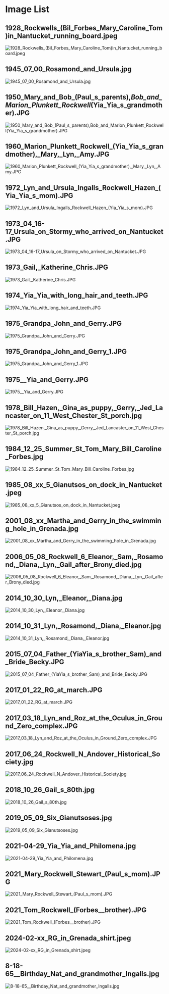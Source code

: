 # Image List

## 1928_Rockwells_(Bil_Forbes_Mary_Caroline_Tom)in_Nantucket_running_board.jpeg
![1928_Rockwells_(Bil_Forbes_Mary_Caroline_Tom)in_Nantucket_running_board.jpeg](1928_Rockwells_(Bil_Forbes_Mary_Caroline_Tom)in_Nantucket_running_board.jpeg)

## 1945_07_00_Rosamond_and_Ursula.jpg
![1945_07_00_Rosamond_and_Ursula.jpg](1945_07_00_Rosamond_and_Ursula.jpg)

## 1950_Mary_and_Bob_(Paul_s_parents),_Bob_and_Marion_Plunkett_Rockwell_(Yia_Yia_s_grandmother).JPG
![1950_Mary_and_Bob_(Paul_s_parents),_Bob_and_Marion_Plunkett_Rockwell_(Yia_Yia_s_grandmother).JPG](1950_Mary_and_Bob_(Paul_s_parents),_Bob_and_Marion_Plunkett_Rockwell_(Yia_Yia_s_grandmother).JPG)

## 1960_Marion_Plunkett_Rockwell_(Yia_Yia_s_grandmother),_Mary,_Lyn,_Amy.JPG
![1960_Marion_Plunkett_Rockwell_(Yia_Yia_s_grandmother),_Mary,_Lyn,_Amy.JPG](1960_Marion_Plunkett_Rockwell_(Yia_Yia_s_grandmother),_Mary,_Lyn,_Amy.JPG)

## 1972_Lyn_and_Ursula_Ingalls_Rockwell_Hazen_(Yia_Yia_s_mom).JPG
![1972_Lyn_and_Ursula_Ingalls_Rockwell_Hazen_(Yia_Yia_s_mom).JPG](1972_Lyn_and_Ursula_Ingalls_Rockwell_Hazen_(Yia_Yia_s_mom).JPG)

## 1973_04_16-17_Ursula_on_Stormy_who_arrived_on_Nantucket.JPG
![1973_04_16-17_Ursula_on_Stormy_who_arrived_on_Nantucket.JPG](1973_04_16-17_Ursula_on_Stormy_who_arrived_on_Nantucket.JPG)

## 1973_Gail,_Katherine_Chris.JPG
![1973_Gail,_Katherine_Chris.JPG](1973_Gail,_Katherine_Chris.JPG)

## 1974_Yia_Yia_with_long_hair_and_teeth.JPG
![1974_Yia_Yia_with_long_hair_and_teeth.JPG](1974_Yia_Yia_with_long_hair_and_teeth.JPG)

## 1975_Grandpa_John_and_Gerry.JPG
![1975_Grandpa_John_and_Gerry.JPG](1975_Grandpa_John_and_Gerry.JPG)

## 1975_Grandpa_John_and_Gerry_1.JPG
![1975_Grandpa_John_and_Gerry_1.JPG](1975_Grandpa_John_and_Gerry_1.JPG)

## 1975__Yia_and_Gerry.JPG
![1975__Yia_and_Gerry.JPG](1975__Yia_and_Gerry.JPG)

## 1978_Bill_Hazen,_Gina_as_puppy,_Gerry,_Jed_Lancaster_on_11_West_Chester_St_porch.jpg
![1978_Bill_Hazen,_Gina_as_puppy,_Gerry,_Jed_Lancaster_on_11_West_Chester_St_porch.jpg](1978_Bill_Hazen,_Gina_as_puppy,_Gerry,_Jed_Lancaster_on_11_West_Chester_St_porch.jpg)

## 1984_12_25_Summer_St_Tom_Mary_Bill_Caroline_Forbes.jpg
![1984_12_25_Summer_St_Tom_Mary_Bill_Caroline_Forbes.jpg](1984_12_25_Summer_St_Tom_Mary_Bill_Caroline_Forbes.jpg)

## 1985_08_xx_5_Gianutsos_on_dock_in_Nantucket.jpeg
![1985_08_xx_5_Gianutsos_on_dock_in_Nantucket.jpeg](1985_08_xx_5_Gianutsos_on_dock_in_Nantucket.jpeg)

## 2001_08_xx_Martha_and_Gerry_in_the_swimming_hole_in_Grenada.jpg
![2001_08_xx_Martha_and_Gerry_in_the_swimming_hole_in_Grenada.jpg](2001_08_xx_Martha_and_Gerry_in_the_swimming_hole_in_Grenada.jpg)

## 2006_05_08_Rockwell_6_Eleanor,_Sam,_Rosamond,_Diana,_Lyn,_Gail_after_Brony_died.jpg
![2006_05_08_Rockwell_6_Eleanor,_Sam,_Rosamond,_Diana,_Lyn,_Gail_after_Brony_died.jpg](2006_05_08_Rockwell_6_Eleanor,_Sam,_Rosamond,_Diana,_Lyn,_Gail_after_Brony_died.jpg)

## 2014_10_30_Lyn,_Eleanor,_Diana.jpg
![2014_10_30_Lyn,_Eleanor,_Diana.jpg](2014_10_30_Lyn,_Eleanor,_Diana.jpg)

## 2014_10_31_Lyn,_Rosamond,_Diana,_Eleanor.jpg
![2014_10_31_Lyn,_Rosamond,_Diana,_Eleanor.jpg](2014_10_31_Lyn,_Rosamond,_Diana,_Eleanor.jpg)

## 2015_07_04_Father_(YiaYia_s_brother_Sam)_and_Bride_Becky.JPG
![2015_07_04_Father_(YiaYia_s_brother_Sam)_and_Bride_Becky.JPG](2015_07_04_Father_(YiaYia_s_brother_Sam)_and_Bride_Becky.JPG)

## 2017_01_22_RG_at_march.JPG
![2017_01_22_RG_at_march.JPG](2017_01_22_RG_at_march.JPG)

## 2017_03_18_Lyn_and_Roz_at_the_Oculus_in_Ground_Zero_complex.JPG
![2017_03_18_Lyn_and_Roz_at_the_Oculus_in_Ground_Zero_complex.JPG](2017_03_18_Lyn_and_Roz_at_the_Oculus_in_Ground_Zero_complex.JPG)

## 2017_06_24_Rockwell_N_Andover_Historical_Society.jpg
![2017_06_24_Rockwell_N_Andover_Historical_Society.jpg](2017_06_24_Rockwell_N_Andover_Historical_Society.jpg)

## 2018_10_26_Gail_s_80th.jpg
![2018_10_26_Gail_s_80th.jpg](2018_10_26_Gail_s_80th.jpg)

## 2019_05_09_Six_Gianutsoses.jpg
![2019_05_09_Six_Gianutsoses.jpg](2019_05_09_Six_Gianutsoses.jpg)

## 2021-04-29_Yia_Yia_and_Philomena.jpg
![2021-04-29_Yia_Yia_and_Philomena.jpg](2021-04-29_Yia_Yia_and_Philomena.jpg)

## 2021_Mary_Rockwell_Stewart_(Paul_s_mom).JPG
![2021_Mary_Rockwell_Stewart_(Paul_s_mom).JPG](2021_Mary_Rockwell_Stewart_(Paul_s_mom).JPG)

## 2021_Tom_Rockwell_(Forbes__brother).JPG
![2021_Tom_Rockwell_(Forbes__brother).JPG](2021_Tom_Rockwell_(Forbes__brother).JPG)

## 2024-02-xx_RG_in_Grenada_shirt.jpeg
![2024-02-xx_RG_in_Grenada_shirt.jpeg](2024-02-xx_RG_in_Grenada_shirt.jpeg)

## 8-18-65__Birthday_Nat_and_grandmother_Ingalls.jpg
![8-18-65__Birthday_Nat_and_grandmother_Ingalls.jpg](8-18-65__Birthday_Nat_and_grandmother_Ingalls.jpg)

